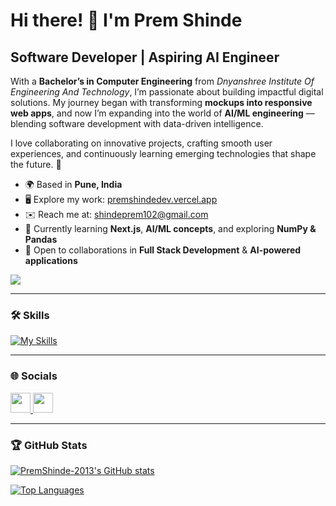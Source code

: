 # Hi there! 👋 I'm Prem Shinde  

## Software Developer | Aspiring AI Engineer  

With a **Bachelor’s in Computer Engineering** from *Dnyanshree Institute Of Engineering And Technology*, I’m passionate about building impactful digital solutions. My journey began with transforming **mockups into responsive web apps**, and now I’m expanding into the world of **AI/ML engineering** — blending software development with data-driven intelligence.  

I love collaborating on innovative projects, crafting smooth user experiences, and continuously learning emerging technologies that shape the future. 🌟  

- 🌍 Based in **Pune, India**  
- 🖥️ Explore my work: [premshindedev.vercel.app](https://premshindedev.vercel.app/)  
- ✉️ Reach me at: [shindeprem102@gmail.com](mailto:shindeprem102@gmail.com)  
- 🧠 Currently learning **Next.js**, **AI/ML concepts**, and exploring **NumPy & Pandas**  
- 🤝 Open to collaborations in **Full Stack Development** & **AI-powered applications**  

<a href="https://www.github.com/PremShinde-2013" target="_blank" rel="noreferrer"><img  
src="https://img.shields.io/github/followers/PremShinde-2013?logo=github&style=for-the-badge&color=dc2f02&labelColor=fcfcf2" /></a>  

---

### 🛠️ Skills  

<p align="left">  

[![My Skills](https://skillicons.dev/icons?i=python,c,java,html,css,bootstrap,javascript,php,typescript,nextjs,react,nodejs,express,mongodb,mysql,tailwind,materialui,redux,prisma,redis,firebase,appwrite,aws,threejs,figma,git,github,vscode,vercel,netlify,vite&perline=8)](https://skillicons.dev)  

</p>  

---

### 🌐 Socials  

<p align="left"> 
<a href="https://www.github.com/PremShinde-2013" target="_blank" rel="noreferrer"> 
<picture> <source media="(prefers-color-scheme: dark)" srcset="https://raw.githubusercontent.com/danielcranney/readme-generator/main/public/icons/socials/github-dark.svg" /> 
<source media="(prefers-color-scheme: light)" srcset="https://raw.githubusercontent.com/danielcranney/readme-generator/main/public/icons/socials/github.svg" /> 
<img src="https://raw.githubusercontent.com/danielcranney/readme-generator/main/public/icons/socials/github.svg" width="32" height="32" /> </picture> </a>  

<a href="https://www.linkedin.com/in/prem-shinde-diet/" target="_blank" rel="noreferrer"> 
<picture> <source media="(prefers-color-scheme: dark)" srcset="https://raw.githubusercontent.com/danielcranney/readme-generator/main/public/icons/socials/linkedin-dark.svg" /> 
<source media="(prefers-color-scheme: light)" srcset="https://raw.githubusercontent.com/danielcranney/readme-generator/main/public/icons/socials/linkedin.svg" /> 
<img src="https://raw.githubusercontent.com/danielcranney/readme-generator/main/public/icons/socials/linkedin.svg" width="32" height="32" /> </picture> </a>  
</p>  

---

### 🏆 GitHub Stats  

<a href="http://www.github.com/PremShinde-2013"><img src="https://github-readme-stats.vercel.app/api?username=PremShinde-2013&show_icons=true&hide=&count_private=true&title_color=dc2f02&text_color=dc2f02&icon_color=dc2f02&bg_color=fcfcf2&hide_border=true&show_icons=true" alt="PremShinde-2013's GitHub stats" /></a>  

<a href="https://github.com/PremShinde-2013" align="left"><img src="https://github-readme-stats.vercel.app/api/top-langs/?username=PremShinde-2013&langs_count=10&title_color=dc2f02&text_color=dc2f02&icon_color=dc2f02&bg_color=fcfcf2&hide_border=true&locale=en&custom_title=Top%20%Languages" alt="Top Languages" /></a>  
